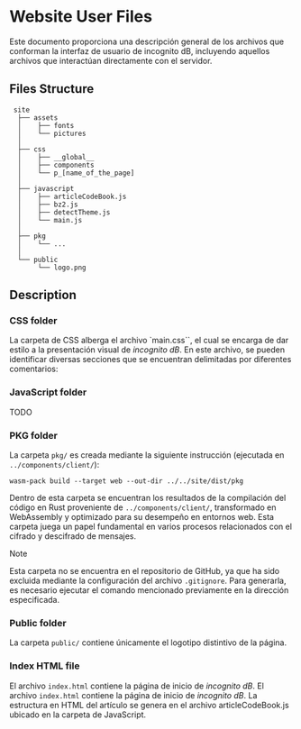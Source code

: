 # Website User Files
Este documento proporciona una descripción general de los archivos que conforman la interfaz de usuario de incognito dB, incluyendo aquellos archivos que interactúan directamente con el servidor.

## Files Structure
```
 site
  ├── assets
  │    ├── fonts
  │    └── pictures
  │
  ├── css
  │    ├── __global__
  │    ├── components
  │    └── p_[name_of_the_page]
  │
  ├── javascript
  │    ├── articleCodeBook.js
  │    ├── bz2.js
  │    ├── detectTheme.js
  │    └── main.js
  │
  ├── pkg
  │    └── ...
  │
  └── public
       └── logo.png
```

## Description

### CSS folder

La carpeta de CSS alberga el archivo `main.css``, el cual se encarga de dar estilo a la presentación visual de _incognito dB_. En este archivo, se pueden identificar diversas secciones que se encuentran delimitadas por diferentes comentarios:

### JavaScript folder

TODO

### PKG folder

La carpeta `pkg/` es creada mediante la siguiente instrucción (ejecutada en `../components/client/`):

```
wasm-pack build --target web --out-dir ../../site/dist/pkg
```

Dentro de esta carpeta se encuentran los resultados de la compilación del código en Rust proveniente de `../components/client/`, transformado en WebAssembly y optimizado para su desempeño en entornos web. Esta carpeta juega un papel fundamental en varios procesos relacionados con el cifrado y descifrado de mensajes.

> [!NOTE]
> Esta carpeta no se encuentra en el repositorio de GitHub, ya que ha sido excluida mediante la configuración del archivo `.gitignore`. Para generarla, es necesario ejecutar el comando mencionado previamente en la dirección especificada.

### Public folder

La carpeta `public/` contiene únicamente el logotipo distintivo de la página.

### Index HTML file

El archivo `index.html` contiene la página de inicio de _incognito dB_. El archivo `index.html` contiene la página de inicio de _incognito dB_. La estructura en HTML del artículo se genera en el archivo articleCodeBook.js ubicado en la carpeta de JavaScript.
